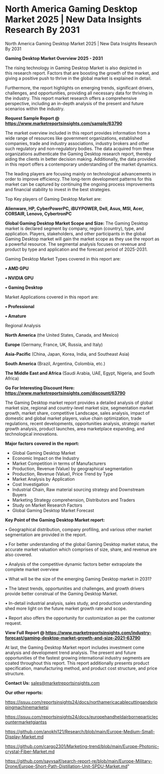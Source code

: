# North America Gaming Desktop Market 2025 | New Data Insights Research By 2031
North America Gaming Desktop Market 2025 | New Data Insights Research By 2031

<Strong> Gaming Desktop Market Overview 2025 - 2031</strong>

The rising technology in Gaming Desktop Market is also depicted in this research report. Factors that are boosting the growth of the market, and giving a positive push to thrive in the global market is explained in detail.

Furthermore, the report highlights on emerging trends, significant drivers, challenges, and opportunities, providing all necessary data for thriving in the industry. This report market research offers a comprehensive perspective, including an in-depth analysis of the present and future scenarios within the industry.

<strong>Request Sample Report @ <a href=https://www.marketreportsinsights.com/sample/63790>https://www.marketreportsinsights.com/sample/63790</a></strong>

The market overview included in this report provides information from a wide range of resources like government organizations, established companies, trade and industry associations, industry brokers and other such regulatory and non-regulatory bodies. The data acquired from these organizations authenticate the Gaming Desktop research report, thereby aiding the clients in better decision making. Additionally, the data provided in this report offers a contemporary understanding of the market dynamics.

The leading players are focusing mainly on technological advancements in order to improve efficiency. The long-term development patterns for this market can be captured by continuing the ongoing process improvements and financial stability to invest in the best strategies.

Top Key players of Gaming Desktop Market are:

<strong>Alienware, HP, CyberPowerPC, iBUYPOWER, Dell, Asus, MSI, Acer, CORSAIR, Lenovo, CybertronPC</strong>

<strong><b>Global Gaming Desktop Market Scope and Size:</b></strong>
The Gaming Desktop market is declared segment by company, region (country), type, and application. Players, stakeholders, and other participants in the global Gaming Desktop market will gain the market scope as they use the report as a powerful resource. The segmental analysis focuses on revenue and product by type and application and the forecast period of 2025-2031.

Gaming Desktop Market Types covered in this report are:

<strong>• AMD GPU

• NVIDIA GPU

• Gaming Desktop</strong>

Market Applications covered in this report are:

<strong>• Professional

• Amature</strong> 

Regional Analysis

<strong>North America</strong> (the United States, Canada, and Mexico)

<strong>Europe</strong> (Germany, France, UK, Russia, and Italy)

<strong>Asia-Pacific</strong> (China, Japan, Korea, India, and Southeast Asia)

<strong>South America</strong> (Brazil, Argentina, Colombia, etc.)

<strong>The Middle East and Africa</strong> (Saudi Arabia, UAE, Egypt, Nigeria, and South Africa)

<strong>Go For Interesting Discount Here: <a href=https://www.marketreportsinsights.com/discount/63790>https://www.marketreportsinsights.com/discount/63790</a></strong>

The Gaming Desktop market report provides a detailed analysis of global market size, regional and country-level market size, segmentation market growth, market share, competitive Landscape, sales analysis, impact of domestic and global market players, value chain optimization, trade regulations, recent developments, opportunities analysis, strategic market growth analysis, product launches, area marketplace expanding, and technological innovations.

<strong><b>Major factors covered in the report:</b></strong>
<ul>
  <li>Global Gaming Desktop Market </li>
  <li>Economic Impact on the Industry</li>
  <li>Market Competition in terms of Manufacturers</li>
  <li>Production, Revenue (Value) by geographical segmentation</li>
  <li>Production, Revenue (Value), Price Trend by Type</li>
  <li>Market Analysis by Application</li>
  <li>Cost Investigation</li>
  <li>Industrial Chain, Raw material sourcing strategy and Downstream Buyers</li>
  <li>Marketing Strategy comprehension, Distributors and Traders</li>
  <li>Study on Market Research Factors</li>
  <li>Global Gaming Desktop Market Forecast</li>
</ul>

<strong><b>Key Point of the Gaming Desktop Market report:</b></strong>

• Geographical distribution, company profiling, and various other market segmentation are provided in the report.

• For better understanding of the global Gaming Desktop market status, the accurate market valuation which comprises of size, share, and revenue are also covered.

• Analysis of the competitive dynamic factors better extrapolate the complete market overview

• What will be the size of the emerging Gaming Desktop market in 2031?

• The latest trends, opportunities and challenges, and growth drivers provide better construal of the Gaming Desktop Market.

• In-detail industrial analysis, sales study, and production understanding shed more light on the future market growth rate and scope.

• Report also offers the opportunity for customization as per the customer request.

<strong><b>View Full Report @ <a href=https://www.marketreportsinsights.com/industry-forecast/gaming-desktop-market-growth-and-size-2021-63790>https://www.marketreportsinsights.com/industry-forecast/gaming-desktop-market-growth-and-size-2021-63790</a></b></strong>


At last, the Gaming Desktop Market report includes investment come analysis and development trend analysis. The present and future opportunities of the fastest growing international industry segments are coated throughout this report. This report additionally presents product specification, manufacturing method, and product cost structure, and price structure.

<strong>Contact Us:</strong>
sales@marketreportsinsights.com

<strong>Our other reports:</strong>

<a href=https://issuu.com/reportsinsights24/docs/northamericacablecuttingandsrippingmachinemarketsi>https://issuu.com/reportsinsights24/docs/northamericacablecuttingandsrippingmachinemarketsi</a>

<a href=https://issuu.com/reportsinsights24/docs/europehandheldairborneparticlecountermarketgiantss>https://issuu.com/reportsinsights24/docs/europehandheldairborneparticlecountermarketgiantss</a>

<a href=https://github.com/anokhi121/Research/blob/main/Europe-Medium-Small-Display-Market.md>https://github.com/anokhi121/Research/blob/main/Europe-Medium-Small-Display-Market.md</a>

<a href=https://github.com/cargo2301/Marketing-trend/blob/main/Europe-Photonic-crystal-Fiber-Market.md>https://github.com/cargo2301/Marketing-trend/blob/main/Europe-Photonic-crystal-Fiber-Market.md</a>

<a href=https://github.com/sayysaif/search-report-re/blob/main/Europe-Military-Drone/Europe-Short-Path-Distillation-Unit-SPDU-Market.md>https://github.com/sayysaif/search-report-re/blob/main/Europe-Military-Drone/Europe-Short-Path-Distillation-Unit-SPDU-Market.md</a>"
